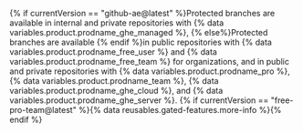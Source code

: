 {% if currentVersion == "github-ae@latest" %}Protected branches are available in internal and private repositories with {% data variables.product.prodname_ghe_managed %}, {% else%}Protected branches are available {% endif %}in public repositories with {% data variables.product.prodname_free_user %} and {% data variables.product.prodname_free_team %} for organizations, and in public and private repositories with {% data variables.product.prodname_pro %}, {% data variables.product.prodname_team %}, {% data variables.product.prodname_ghe_cloud %}, and {% data variables.product.prodname_ghe_server %}. {% if currentVersion == "free-pro-team@latest" %}{% data reusables.gated-features.more-info %}{% endif %}
